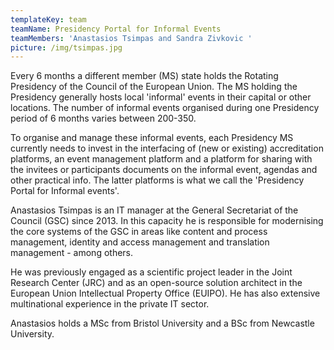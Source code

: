 ```yaml
---
templateKey: team
teamName: Presidency Portal for Informal Events
teamMembers: 'Anastasios Tsimpas and Sandra Zivkovic '
picture: /img/tsimpas.jpg
---
```

Every 6 months a different member (MS) state holds the Rotating Presidency of the Council of the European Union. The MS holding the Presidency generally hosts local 'informal' events in their capital or other locations. The number of informal events organised during one Presidency period of 6 months varies between 200-350.



To organise and manage these informal events, each Presidency MS currently needs to invest in the interfacing of (new or existing) accreditation platforms, an event management platform and a platform for sharing with the invitees or participants documents on the informal event, agendas and other practical info. The latter platforms is what we call the 'Presidency Portal for Informal events'.



Anastasios Tsimpas is an IT manager at the General Secretariat of the Council (GSC) since 2013. In this capacity he is responsible for modernising the core systems of the GSC in areas like content and process management, identity and access management and translation management - among others.



He was previously engaged as a scientific project leader in the Joint Research Center (JRC) and as an open-source solution architect in the European Union Intellectual Property Office (EUIPO). He has also extensive multinational experience in the private IT sector.



Anastasios holds a MSc from Bristol University and a BSc from Newcastle University.
